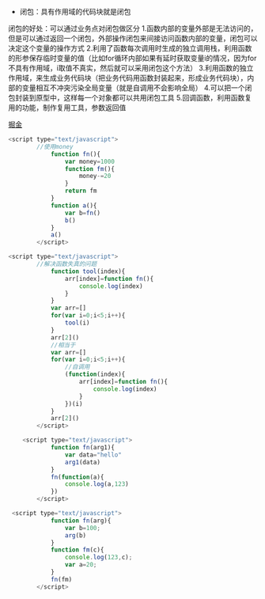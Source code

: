 
- 闭包：具有作用域的代码块就是闭包

闭包的好处：可以通过业务点对闭包做区分
 1.函数内部的变量外部是无法访问的，但是可以通过返回一个闭包，外部操作闭包来间接访问函数内部的变量，闭包可以决定这个变量的操作方式
 2.利用了函数每次调用时生成的独立调用栈，利用函数的形参保存临时变量的值（比如for循环内部如果有延时获取变量i的情况，因为for不具有作用域，i取值不真实，然后就可以采用闭包这个方法）
 3.利用函数的独立作用域，来生成业务代码块（把业务代码用函数封装起来，形成业务代码块），内部的变量相互不冲突污染全局变量（就是自调用不会影响全局）
 4.可以把一个闭包封装到原型中，这样每一个对象都可以共用闭包工具
 5.回调函数，利用函数复用的功能，制作复用工具，参数返回值


[掘金](https://juejin.cn/post/7109381025439940639)


```js
<script type="text/javascript">
		//使用money
			function fn(){
				var money=1000
				function fm(){
					money-=20
				}
				return fm
			}
			function a(){
				var b=fn()
				b()
			}
			a()
		</script>

```


```js
<script type="text/javascript">
		//解决函数失真的问题
			function tool(index){
				arr[index]=function fn(){
					console.log(index)
				}
			}
			var arr=[]
			for(var i=0;i<5;i++){
				tool(i)
			}
			arr[2]()
			//相当于
			var arr=[]
			for(var i=0;i<5;i++){
				//自调用
				(function(index){
					arr[index]=function fn(){
						console.log(index)
					}
				})(i)
			}
			arr[2]()
		</script>
```

```js
    <script type="text/javascript">
			function fn(arg1){
				var data="hello"
				arg1(data)
			}
			fn(function(a){
				console.log(a,123)
			})
		</script>
```

```js
 <script type="text/javascript">
			function fn(arg){
				var b=100;
				arg(b)
			}
			function fm(c){
				console.log(123,c);
				var a=20;
			}
			fn(fm)
		</script>
```